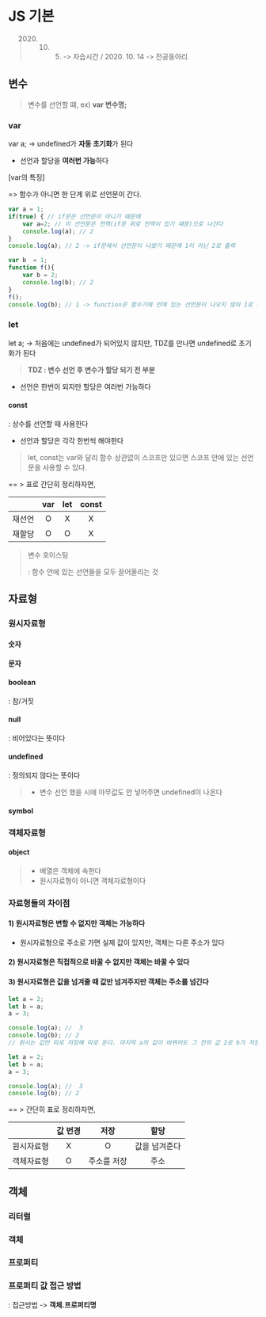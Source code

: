 # JS 기본

> 2020. 10. 5. -> 자습시간 / 2020. 10. 14 -> 전공동아리



## 변수

> 변수를 선언할 떄, ex) **var 변수명;**

### var

var a; -> undefined가 **자동 초기화**가 된다

* 선언과 할당을 **여러번 가능**하다

[var의 특징]

=> 함수가 아니면 한 단계 위로 선언문이 간다.

```javascript
var a = 1; 
if(true) { // if문은 선언문이 아니기 때문에
    var a=2; // 이 선언문은 전역(if문 위로 전역이 있기 때문)으로 나간다
    console.log(a); // 2
}
console.log(a); // 2 -> if문에서 선언문이 나왔기 때문에 1이 아닌 2로 출력

var b  = 1;
function f(){ 
    var b = 2;
    console.log(b); // 2
}
f(); 
console.log(b); // 1 -> function은 함수기에 안에 있는 선언문이 나오지 않아 1로 출력
```



### let

let a; -> 처음에는 undefined가 되어있지 않지만, TDZ를 만나면 undefined로 초기화가 된다

> **TDZ : 변수 선언 후 변수가 할당 되기 전 부분**

* 선언은 한번이 되지만 할당은 여러번 가능하다

#### const

: 상수를 선언할 때 사용한다

* 선언과 할당은 각각 한번씩 해야한다

> let, const는 var와 달리 함수 상관없이 스코프만 있으면 스코프 안에 있는 선언문을 사용할 수 있다.



== > 표로 간단히 정리하자면, 

|                         | <center>var</center> | <center>let</center> | <center>const</center> |
| ----------------------- | -------------------- | -------------------- | ---------------------- |
| <center>재선언</center> | <center>O</center>   | <center>X</center>   | <center>X</center>     |
| <center>재할당</center> | <center>O</center>   | <center>O</center>   | <center>X</center>     |



>  변수 호이스팅
>
> : 함수 안에 있는 선언들을 모두 끌어올리는 것



## 자료형

### 원시자료형

#### 숫자 

#### 문자

#### boolean 

:  참/거짓

#### null

: 비어있다는 뜻이다

#### undefined 

: 정의되지 않다는 뜻이다

> * 변수 선언 했을 시에 아무값도 안 넣어주면 undefined이 나온다

#### symbol 

### 객체자료형

#### object 

> * 배열은 객체에 속한다
> * 원시자료형이 아니면 객체자료형이다

### 자료형들의 차이점

#### 1) 원시자료형은 변할 수 없지만 객체는 가능하다

* 원시자료형으로 주소로 가면 실제 값이 있지만, 객체는 다른 주소가 있다 

#### 2) 원시자료형은 직접적으로 바꿀 수 없지만 객체는 바꿀 수 있다

#### 3) 원시자료형은 값을 넘겨줄 때 값만 넘겨주지만 객체는 주소를 넘긴다

```javascript
let a = 2;
let b = a;
a = 3; 

console.log(a); //  3
console.log(b); // 2
// 원시는 값만 따로 저장해 따로 둔다. 마지막 a의 값이 바뀌어도 그 전의 값 2로 b가 저장되었기 때문에 2출력

let a = 2;
let b = a;
a = 3; 

console.log(a); //  3
console.log(b); // 2
```





== > 간단히 표로 정리하자면,

|                             | <center>값 번경</center> | <center>저장</center>        | <center>할당</center>          |
| --------------------------- | ------------------------ | ---------------------------- | ------------------------------ |
| <center>원시자료형</center> | <center>X</center>       | <center>O</center>           | <center>값을 넘겨준다</center> |
| <center>객체자료형</center> | <center>O</center>       | <center>주소를 저장</center> | <center>주소</center>          |



## 객체

### 리터럴

### 객체

### 프로퍼티

### 프로퍼티 값 접근 방법

: 접근방법 -> **객체.프로퍼티명**

